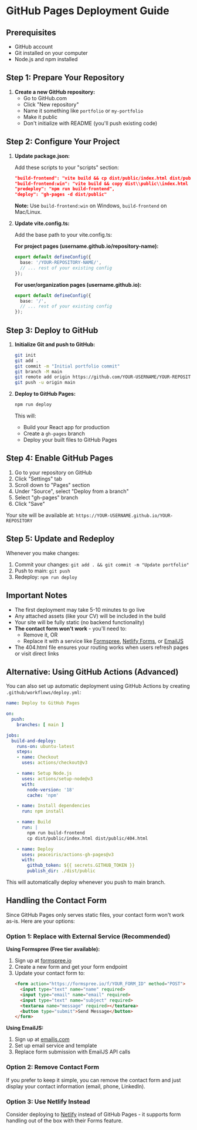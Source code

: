 # GitHub Pages Deployment Guide

## Prerequisites
- GitHub account
- Git installed on your computer
- Node.js and npm installed

## Step 1: Prepare Your Repository

1. **Create a new GitHub repository:**
   - Go to GitHub.com
   - Click "New repository"
   - Name it something like `portfolio` or `my-portfolio`
   - Make it public
   - Don't initialize with README (you'll push existing code)

## Step 2: Configure Your Project

1. **Update package.json:**
   
   Add these scripts to your "scripts" section:
   ```json
   "build-frontend": "vite build && cp dist/public/index.html dist/public/404.html",
   "build-frontend:win": "vite build && copy dist\\public\\index.html dist\\public\\404.html",
   "predeploy": "npm run build-frontend",
   "deploy": "gh-pages -d dist/public"
   ```
   
   **Note:** Use `build-frontend:win` on Windows, `build-frontend` on Mac/Linux.

2. **Update vite.config.ts:**
   
   Add the base path to your vite.config.ts:
   
   **For project pages (username.github.io/repository-name):**
   ```typescript
   export default defineConfig({
     base: '/YOUR-REPOSITORY-NAME/',
     // ... rest of your existing config
   });
   ```
   
   **For user/organization pages (username.github.io):**
   ```typescript
   export default defineConfig({
     base: '/',
     // ... rest of your existing config
   });
   ```

## Step 3: Deploy to GitHub

1. **Initialize Git and push to GitHub:**
   ```bash
   git init
   git add .
   git commit -m "Initial portfolio commit"
   git branch -M main
   git remote add origin https://github.com/YOUR-USERNAME/YOUR-REPOSITORY.git
   git push -u origin main
   ```

2. **Deploy to GitHub Pages:**
   ```bash
   npm run deploy
   ```

   This will:
   - Build your React app for production
   - Create a `gh-pages` branch
   - Deploy your built files to GitHub Pages

## Step 4: Enable GitHub Pages

1. Go to your repository on GitHub
2. Click "Settings" tab
3. Scroll down to "Pages" section
4. Under "Source", select "Deploy from a branch"
5. Select "gh-pages" branch
6. Click "Save"

Your site will be available at: `https://YOUR-USERNAME.github.io/YOUR-REPOSITORY`

## Step 5: Update and Redeploy

Whenever you make changes:
1. Commit your changes: `git add . && git commit -m "Update portfolio"`
2. Push to main: `git push`
3. Redeploy: `npm run deploy`

## Important Notes

- The first deployment may take 5-10 minutes to go live
- Any attached assets (like your CV) will be included in the build
- Your site will be fully static (no backend functionality)
- **The contact form won't work** - you'll need to:
  - Remove it, OR
  - Replace it with a service like [Formspree](https://formspree.io/), [Netlify Forms](https://www.netlify.com/products/forms/), or [EmailJS](https://www.emailjs.com/)
- The 404.html file ensures your routing works when users refresh pages or visit direct links

## Alternative: Using GitHub Actions (Advanced)

You can also set up automatic deployment using GitHub Actions by creating `.github/workflows/deploy.yml`:

```yaml
name: Deploy to GitHub Pages

on:
  push:
    branches: [ main ]

jobs:
  build-and-deploy:
    runs-on: ubuntu-latest
    steps:
    - name: Checkout
      uses: actions/checkout@v3

    - name: Setup Node.js
      uses: actions/setup-node@v3
      with:
        node-version: '18'
        cache: 'npm'

    - name: Install dependencies
      run: npm install

    - name: Build
      run: |
        npm run build-frontend
        cp dist/public/index.html dist/public/404.html

    - name: Deploy
      uses: peaceiris/actions-gh-pages@v3
      with:
        github_token: ${{ secrets.GITHUB_TOKEN }}
        publish_dir: ./dist/public
```

This will automatically deploy whenever you push to main branch.

## Handling the Contact Form

Since GitHub Pages only serves static files, your contact form won't work as-is. Here are your options:

### Option 1: Replace with External Service (Recommended)

**Using Formspree (Free tier available):**

1. Sign up at [formspree.io](https://formspree.io/)
2. Create a new form and get your form endpoint
3. Update your contact form to:
   ```html
   <form action="https://formspree.io/f/YOUR_FORM_ID" method="POST">
     <input type="text" name="name" required>
     <input type="email" name="email" required>
     <input type="text" name="subject" required>
     <textarea name="message" required></textarea>
     <button type="submit">Send Message</button>
   </form>
   ```

**Using EmailJS:**

1. Sign up at [emailjs.com](https://www.emailjs.com/)
2. Set up email service and template
3. Replace form submission with EmailJS API calls

### Option 2: Remove Contact Form

If you prefer to keep it simple, you can remove the contact form and just display your contact information (email, phone, LinkedIn).

### Option 3: Use Netlify Instead

Consider deploying to [Netlify](https://netlify.com) instead of GitHub Pages - it supports form handling out of the box with their Forms feature.